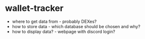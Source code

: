 # wallet-tracker

* where to get data from - probably DEXes?
* how to store data - which database should be chosen and why?
* how to display data? - webpage with discord login?

